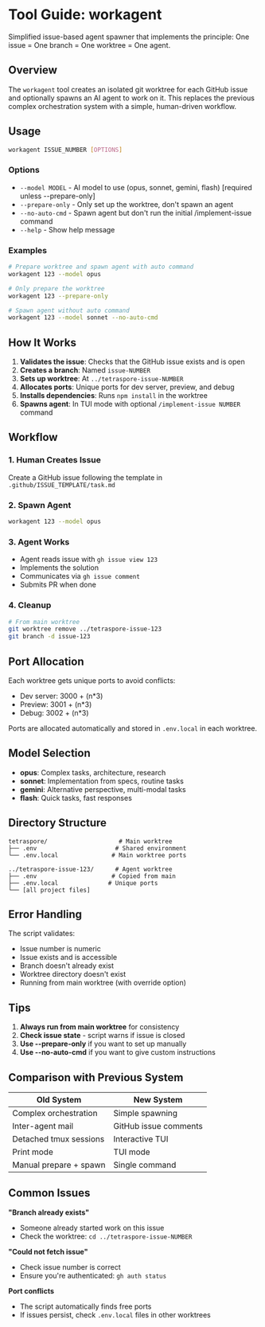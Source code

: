 # Tool Guide: workagent

Simplified issue-based agent spawner that implements the principle: One issue = One branch = One worktree = One agent.

## Overview

The `workagent` tool creates an isolated git worktree for each GitHub issue and optionally spawns an AI agent to work on it. This replaces the previous complex orchestration system with a simple, human-driven workflow.

## Usage

```bash
workagent ISSUE_NUMBER [OPTIONS]
```

### Options

- `--model MODEL` - AI model to use (opus, sonnet, gemini, flash) [required unless --prepare-only]
- `--prepare-only` - Only set up the worktree, don't spawn an agent
- `--no-auto-cmd` - Spawn agent but don't run the initial /implement-issue command
- `--help` - Show help message

### Examples

```bash
# Prepare worktree and spawn agent with auto command
workagent 123 --model opus

# Only prepare the worktree
workagent 123 --prepare-only

# Spawn agent without auto command
workagent 123 --model sonnet --no-auto-cmd
```

## How It Works

1. **Validates the issue**: Checks that the GitHub issue exists and is open
2. **Creates a branch**: Named `issue-NUMBER`
3. **Sets up worktree**: At `../tetraspore-issue-NUMBER`
4. **Allocates ports**: Unique ports for dev server, preview, and debug
5. **Installs dependencies**: Runs `npm install` in the worktree
6. **Spawns agent**: In TUI mode with optional `/implement-issue NUMBER` command

## Workflow

### 1. Human Creates Issue
Create a GitHub issue following the template in `.github/ISSUE_TEMPLATE/task.md`

### 2. Spawn Agent
```bash
workagent 123 --model opus
```

### 3. Agent Works
- Agent reads issue with `gh issue view 123`
- Implements the solution
- Communicates via `gh issue comment`
- Submits PR when done

### 4. Cleanup
```bash
# From main worktree
git worktree remove ../tetraspore-issue-123
git branch -d issue-123
```

## Port Allocation

Each worktree gets unique ports to avoid conflicts:
- Dev server: 3000 + (n*3)
- Preview: 3001 + (n*3)
- Debug: 3002 + (n*3)

Ports are allocated automatically and stored in `.env.local` in each worktree.

## Model Selection

- **opus**: Complex tasks, architecture, research
- **sonnet**: Implementation from specs, routine tasks
- **gemini**: Alternative perspective, multi-modal tasks
- **flash**: Quick tasks, fast responses

## Directory Structure

```
tetraspore/                    # Main worktree
├── .env                      # Shared environment
└── .env.local               # Main worktree ports

../tetraspore-issue-123/      # Agent worktree
├── .env                     # Copied from main
├── .env.local              # Unique ports
└── [all project files]
```

## Error Handling

The script validates:
- Issue number is numeric
- Issue exists and is accessible
- Branch doesn't already exist
- Worktree directory doesn't exist
- Running from main worktree (with override option)

## Tips

1. **Always run from main worktree** for consistency
2. **Check issue state** - script warns if issue is closed
3. **Use --prepare-only** if you want to set up manually
4. **Use --no-auto-cmd** if you want to give custom instructions

## Comparison with Previous System

| Old System | New System |
|------------|------------|
| Complex orchestration | Simple spawning |
| Inter-agent mail | GitHub issue comments |
| Detached tmux sessions | Interactive TUI |
| Print mode | TUI mode |
| Manual prepare + spawn | Single command |

## Common Issues

**"Branch already exists"**
- Someone already started work on this issue
- Check the worktree: `cd ../tetraspore-issue-NUMBER`

**"Could not fetch issue"**
- Check issue number is correct
- Ensure you're authenticated: `gh auth status`

**Port conflicts**
- The script automatically finds free ports
- If issues persist, check `.env.local` files in other worktrees